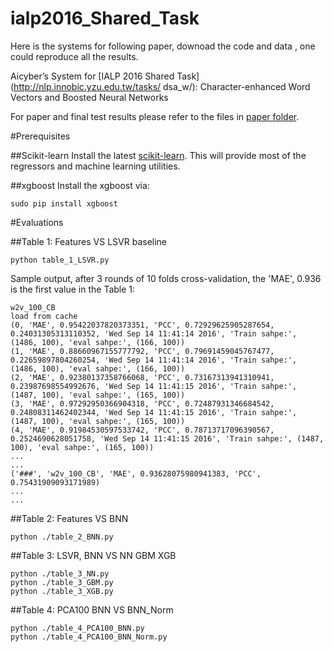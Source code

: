 # ialp2016_Shared_Task

Here is the systems for following paper, downoad the code and data , one could reproduce all the results.

Aicyber’s System for [IALP 2016 Shared Task](http://nlp.innobic.yzu.edu.tw/tasks/
dsa_w/): Character-enhanced Word Vectors and Boosted Neural Networks

For paper and final test results please refer to the files in [paper folder]('./paper/').

#Prerequisites

##Scikit-learn
Install the latest [scikit-learn](https://github.com/scikit-learn/scikit-learn). This will provide most of the regressors and machine learning utilities.

##xgboost
Install the xgboost via:
```
sudo pip install xgboost
```


#Evaluations

##Table 1: Features VS LSVR baseline
```
python table_1_LSVR.py
```
Sample output, after 3 rounds of 10 folds cross-validation, the 'MAE', 0.936 is the first value in the Table 1:
```
w2v_100_CB
load from cache
(0, 'MAE', 0.95422037820373351, 'PCC', 0.72929625905287654, 0.24031305313110352, 'Wed Sep 14 11:41:14 2016', 'Train sahpe:', (1486, 100), 'eval sahpe:', (166, 100))
(1, 'MAE', 0.88660967155777792, 'PCC', 0.79691459045767477, 0.22659897804260254, 'Wed Sep 14 11:41:14 2016', 'Train sahpe:', (1486, 100), 'eval sahpe:', (166, 100))
(2, 'MAE', 0.92380137358766068, 'PCC', 0.73167313941310941, 0.23987698554992676, 'Wed Sep 14 11:41:15 2016', 'Train sahpe:', (1487, 100), 'eval sahpe:', (165, 100))
(3, 'MAE', 0.97292950366904318, 'PCC', 0.72487931346684542, 0.24808311462402344, 'Wed Sep 14 11:41:15 2016', 'Train sahpe:', (1487, 100), 'eval sahpe:', (165, 100))
(4, 'MAE', 0.91984530597533742, 'PCC', 0.78713717096390567, 0.2524690628051758, 'Wed Sep 14 11:41:15 2016', 'Train sahpe:', (1487, 100), 'eval sahpe:', (165, 100))
...
...
('###', 'w2v_100_CB', 'MAE', 0.93628075980941383, 'PCC', 0.75431909093171989)
...
...
```
##Table 2: Features VS BNN
```
python ./table_2_BNN.py
```
##Table 3: LSVR, BNN VS NN GBM XGB
```
python ./table_3_NN.py
python ./table_3_GBM.py
python ./table_3_XGB.py
```

##Table 4: PCA100 BNN VS BNN_Norm

```
python ./table_4_PCA100_BNN.py
python ./table_4_PCA100_BNN_Norm.py
```



